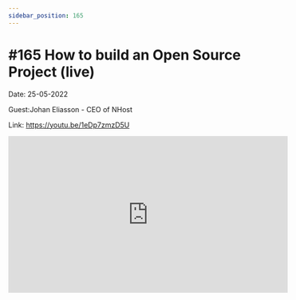 ```yaml
---
sidebar_position: 165
---
```


# #165 How to build an Open Source Project (live)

Date: 25-05-2022

Guest:Johan Eliasson - CEO of NHost

Link: https://youtu.be/1eDp7zmzD5U

<iframe width="560" height="315" src="https://www.youtube.com/embed/1eDp7zmzD5U" title="YouTube video player" frameborder="0" allow="accelerometer; autoplay; clipboard-write; encrypted-media; gyroscope; picture-in-picture; web-share" allowfullscreen></iframe>